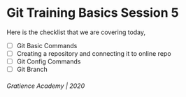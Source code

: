 # Git Training Basics Session 5
Here is the checklist that we are covering today,
- [ ] Git Basic Commands
- [ ] Creating a repository and connecting it to online repo
- [ ] Git Config Commands
- [ ] Git Branch

###### Gratience Academy | 2020